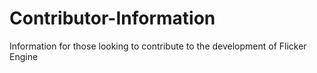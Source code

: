# Contributor-Information
Information for those looking to contribute to the development of Flicker Engine
